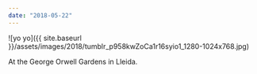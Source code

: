 ```yaml
---
date: "2018-05-22"
---
```


![yo yo]({{ site.baseurl }}/assets/images/2018/tumblr_p958kwZoCa1r16syio1_1280-1024x768.jpg)

At the George Orwell Gardens in Lleida.
